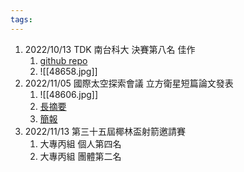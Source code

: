 ```yaml
---
tags: 
---
```

1. 2022/10/13 TDK 南台科大 決賽第八名 佳作
	1. [github repo](https://github.com/zebra314/quick-food)
	2. ![[48658.jpg]]
2. 2022/11/05 國際太空探索會議 立方衛星短篇論文發表
	1. ![[48606.jpg]]
	2. [長摘要](https://onedrive.live.com/edit.aspx?resid=6A2F2B62E20D0488!530&app=Word&wdnd=1&wdPreviousSession=04752868%2D10f7%2D4754%2Db6ae%2Df474454af187)
	3. [簡報](https://docs.google.com/presentation/d/1K9kyK9qCKVJ9AbY1A4lrdARdgmOr0uVv/edit#slide=id.p12)
3. 2022/11/13 第三十五屆椰林盃射箭邀請賽
	1. 大專丙組 個人第四名
	2. 大專丙組 團體第二名